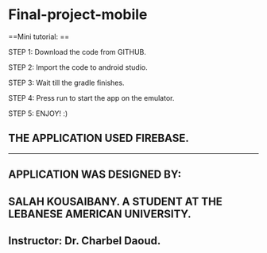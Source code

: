 # Final-project-mobile
==Mini tutorial: ==

STEP 1: Download the code from GITHUB.

STEP 2: Import the code to android studio.

STEP 3: Wait till the gradle finishes.

STEP 4: Press run to start the app on the emulator.

STEP 5: ENJOY! :)
## THE APPLICATION USED FIREBASE.
_____________________________________________________

 ## APPLICATION WAS DESIGNED BY:
 ## SALAH KOUSAIBANY. A STUDENT AT THE LEBANESE AMERICAN UNIVERSITY. 
 ## Instructor: Dr. Charbel Daoud. 
